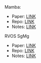 
Mamba: 
- Paper: [LINK](https://arxiv.org/abs/2312.00752)
- Repo: [LINK](https://github.com/state-spaces/mamba)
- Notes: [LINK](https://www.notion.so/ryan-ming/Mamba-Linear-Time-Sequence-Modeling-with-Selective-State-Spaces-e7b242b01ab145a0add7ff1a0c9796c9?pvs=4)


RVOS SgMg
- Paper: [LINK](https://arxiv.org/abs/2307.13537)
- Repo: [LINK](https://github.com/bo-miao/sgmg)
- Notes: [LINK](https://www.notion.so/ryan-ming/Spectrum-guided-Multi-granularity-Referring-Video-Object-Segmentation-4344952ce4794c68aa783b5d319da438?pvs=4)



